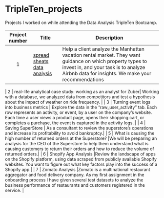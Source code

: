 # TripleTen_projects 
Projects I worked on while attending the Data Analysis TripleTen Bootcamp.


| Project number | Title | Description |
| :-----------: | ----------- |----------- |
| 1 | [spread sheats data analysis](https://docs.google.com/spreadsheets/d/1T4WaIaGieVHHyCWzJsseBx96-p7G2u9xqV1dl3o5lP0/edit?gid=1239037724#gid=1239037724)| Help a client analyze the Manhattan vacation rental market. They want guidance on which property types to invest in, and your task is to analyze Airbnb data for insights. We make your recommendations|

| 2 | real-life analytical case study: working as an analyst for Zuber| Working with a database, we analyzed data from competitors and test a hypothesis about the impact of weather on ride frequency. |
| 3 | Turning event logs into business metrics | Explore the data in the “raw_user_activity” tab. Each row represents an activity, or event, by a user on the company’s website. Each time a user views a product page, opens their shopping cart, or completes a purchase, the event is captured in the activity logs. |
| 4 | Saving SuperStore | As a consultant to review the superstore’s operations and increase its profitability to avoid bankruptcy.|
| 5 | What is causing the high number of returned orders at the Superstore?  |We will be preparing an analysis for the CEO of the Superstore to help them understand what is causing customers to return their orders and how to reduce the volume of returned orders.|
| 6 | Shopify App Analysis |Review the landscape of apps on the Shopify platform, using data scraped from publicly available Shopify websites. You want to figure out what key factors play into the success of a Shopify app.|
| 7 | Zomato Analysis |Zomato is a multinational restaurant aggregator and food delivery company. As my first assignment in the onboarding process I have given several test datasets to analyze the business performance of restaurants and customers registered in the service. |
